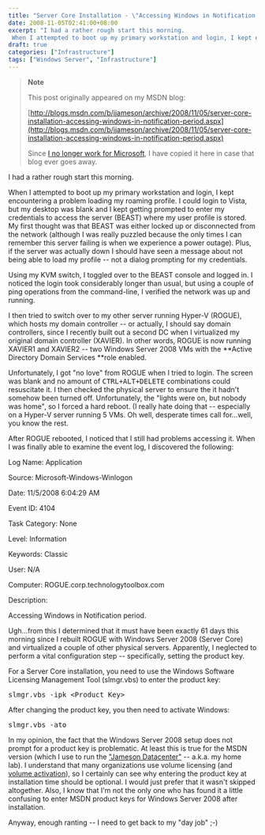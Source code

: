 ```yaml
---
title: "Server Core Installation - \"Accessing Windows in Notification period\""
date: 2008-11-05T02:41:00+08:00
excerpt: "I had a rather rough start this morning. 
 When I attempted to boot up my primary workstation and login, I kept encountering a problem loading my roaming profile. I could login to Vista, but my desktop was blank and I kept getting prompted to enter my..."
draft: true
categories: ["Infrastructure"]
tags: ["Windows Server", "Infrastructure"]
---
```


> **Note**
> 
> 
> 	This post originally appeared on my MSDN blog:  
>   
> 
> 
> [http://blogs.msdn.com/b/jjameson/archive/2008/11/05/server-core-installation-accessing-windows-in-notification-period.aspx](http://blogs.msdn.com/b/jjameson/archive/2008/11/05/server-core-installation-accessing-windows-in-notification-period.aspx)
> 
> 
> Since
> 	[I no longer work for Microsoft](/blog/jjameson/2011/09/02/last-day-with-microsoft), I have copied it here in case that blog 
> 	ever goes away.


I had a rather rough start this morning.

When I attempted to boot up my primary workstation and login, I kept encountering  a problem loading my roaming profile. I could login to Vista, but my desktop was  blank and I kept getting prompted to enter my credentials to access the server (BEAST)  where my user profile is stored. My first thought was that BEAST was either locked  up or disconnected from the network (although I was really puzzled because the only  times I can remember this server failing is when we experience a power outage).  Plus, if the server was actually down I should have seen a message about not being  able to load my profile -- not a dialog prompting for my credentials.

Using my KVM switch, I toggled over to the BEAST console and logged in. I noticed  the login took considerably longer than usual, but using a couple of ping operations  from the command-line, I verified the network was up and running.

I then tried to switch over to my other server running Hyper-V (ROGUE), which  hosts my domain controller -- or actually, I should say domain controllers, since  I recently built out a second DC when I virtualized my original domain controller  (XAVIER). In other words, ROGUE is now running XAVIER1 and XAVIER2 -- two Windows  Server 2008 VMs with the **Active Directory Domain Services **role  enabled.

Unfortunately, I got "no love" from ROGUE when I tried to login. The screen was  blank and no amount of <kbd>CTRL+ALT+DELETE</kbd> combinations could resuscitate  it. I then checked the physical server to ensure the it hadn't somehow been turned  off. Unfortunately, the "lights were on, but nobody was home", so I forced a hard  reboot. (I really hate doing that -- especially on a Hyper-V server running 5 VMs.  Oh well, desperate times call for...well, you know the rest.

After ROGUE rebooted, I noticed that I still had problems accessing it. When  I was finally able to examine the event log, I discovered the following:

Log Name: Application  
Source: Microsoft-Windows-Winlogon  
Date: 11/5/2008 6:04:29 AM  
Event ID: 4104  
Task Category: None  
Level: Information  
Keywords: Classic  
User: N/A  
Computer: ROGUE.corp.technologytoolbox.com  
Description:  
Accessing Windows in Notification period.

Ugh...from this I determined that it must have been exactly 61 days this morning  since I rebuilt ROGUE with Windows Server 2008 (Server Core) and virtualized a couple  of other physical servers. Apparently, I neglected to perform a vital configuration  step -- specifically, setting the product key.

For a Server Core installation, you need to use the Windows Software Licensing  Management Tool (slmgr.vbs) to enter the product key:

<kbd>slmgr.vbs -ipk &lt;Product Key&gt;</kbd>

After changing the product key, you then need to activate Windows:

<kbd>slmgr.vbs -ato</kbd>

In my opinion, the fact that the Windows Server 2008 setup does not prompt for  a product key is problematic. At least this is true for the MSDN version (which  I use to run the ["Jameson 
Datacenter"](/blog/jjameson/2009/09/14/the-jameson-datacenter) -- a.k.a. my home lab). I understand that many organizations use  volume licensing (and [volume activation](http://technet.microsoft.com/en-us/library/cc303274.aspx)),  so I certainly can see why entering the product key at installation time should  be optional. I would just prefer that it wasn't skipped altogether. Also, I know  that I'm not the only one who has found it a little confusing to enter MSDN product  keys for Windows Server 2008 after installation.

Anyway, enough ranting -- I need to get back to my "day job" ;-)

